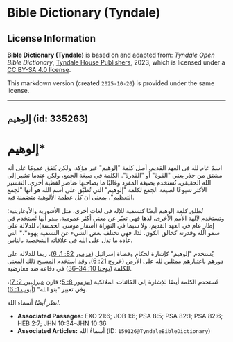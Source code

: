 # Bible Dictionary (Tyndale)

## License Information

**Bible Dictionary (Tyndale)** is based on and adapted from: _Tyndale Open Bible Dictionary_, [Tyndale House Publishers](https://tyndaleopenresources.com/), 2023, which is licensed under a [CC BY-SA 4.0 license](https://creativecommons.org/licenses/by-sa/4.0/legalcode.en).

This markdown version (created `2025-10-20`) is provided under the same license.



--------------------------------

## إلوهيم (id: 335263)

إلوهيم\*
========

اسمٌ عام لله في العهد القديم. أصل كلمة "إلوهيم" غير مؤكد، ولكن يُتفق عمومًا على أنه مشتق من جذر يعني "القوة" أو "القدرة". الكلمة في صيغة الجمع، ولكن عندما تشير إلى الله الحقيقي، تُستخدم بصيغة المفرد وغالبًا ما يصاحبها عناصر لفظية أخرى. التفسير الأكثر شيوعًا لصيغة الجمع لكلمة "إلوهيم" التي تُطبَّق على اسم الله هو أنها "لجمع التعظيم"، بمعنى أن كل عظمة الألوهية متضمنة فيه.

تُطلق كلمة إلوهيم أيضًا كتسمية للإله في لغات أخرى، مثل الأشورية والأوغاريتية؛ وتستخدم لآلهة الأمم الأخرى، لذها فهي تعبّر عن معنى أكثر عمومية. يبدو أنها تُستخدم في إطارٍ عام في العهد القديم، ولا سيما في التوراة (أسفار موسى الخمسة)، للدلالة على سمو الله وقدرته كخالق الكون. لذا، فهي تختلف بعض الشيء عن التسمية يهوه*،* التي عادة ما تدل على الله في علاقاته الشخصية بالناس.

يُستخدم "إلوهيم" كإشارة لحكام وقضاة إسرائيل ([مزمور 82: 1، 6](https://ref.ly/Ps82:1,Ps82:6))، ربما للدلالة على دورهم باعتبارهم ممثلين لله على الأرض ([خروج 21: 6](https://ref.ly/Exod21:6)). وقد استخدم المسيح ذلك المعنى للكلمة ([يوحنا 10: 34–36](https://ref.ly/John10:34-John10:36)) في دفاعه ضد معارضيه.

تُستخدم الكلمة أيضًا للإشارة إلى الكائنات الملائكية ([مزمور 8: 5](https://ref.ly/Ps8:5)؛ قارن [عبرانيين 2: 7](https://ref.ly/Heb2:7))، وفي تعبير "بنو الله" ([أيوب 1: 6](https://ref.ly/Job1:6)).

*انظر أيضًا*  أسماء الله.

* **Associated Passages:** EXO 21:6; JOB 1:6; PSA 8:5; PSA 82:1; PSA 82:6; HEB 2:7; JHN 10:34–JHN 10:36
* **Associated Articles:** أسماءُ الله (ID: `159126@TyndaleBibleDictionary`)


